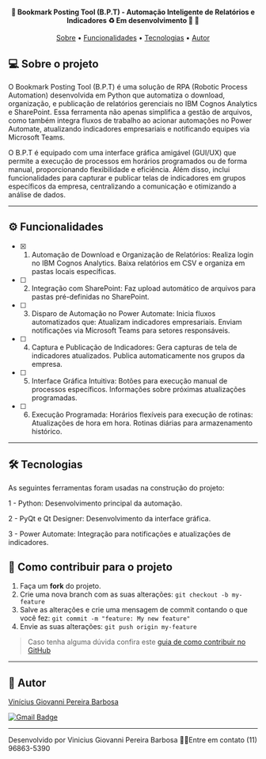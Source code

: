 <h4 align="center"> 
	🚧  Bookmark Posting Tool (B.P.T) - Automação Inteligente de Relatórios e Indicadores ♻️ Em desenvolvimento 🚀 🚧
</h4>

<p align="center">
 <a href="#-sobre-o-projeto">Sobre</a> •
 <a href="#-funcionalidades">Funcionalidades</a> •
 <a href="#-tecnologias">Tecnologias</a> • 
 <a href="#-autor">Autor</a> 
</p>


## 💻 Sobre o projeto

O Bookmark Posting Tool (B.P.T) é uma solução de RPA (Robotic Process Automation) desenvolvida em Python que automatiza o download, organização, e publicação de relatórios gerenciais no IBM Cognos Analytics e SharePoint. Essa ferramenta não apenas simplifica a gestão de arquivos, como também integra fluxos de trabalho ao acionar automações no Power Automate, atualizando indicadores empresariais e notificando equipes via Microsoft Teams.

O B.P.T é equipado com uma interface gráfica amigável (GUI/UX) que permite a execução de processos em horários programados ou de forma manual, proporcionando flexibilidade e eficiência. Além disso, inclui funcionalidades para capturar e publicar telas de indicadores em grupos específicos da empresa, centralizando a comunicação e otimizando a análise de dados.

---

## ⚙️ Funcionalidades

- [x] 1. Automação de Download e Organização de Relatórios: Realiza login no IBM Cognos Analytics. Baixa relatórios em CSV e organiza em pastas locais específicas.

- [ ] 2. Integração com SharePoint: Faz upload automático de arquivos para pastas pré-definidas no SharePoint.

- [ ] 3. Disparo de Automação no Power Automate: Inicia fluxos automatizados que: Atualizam indicadores empresariais. Enviam notificações via Microsoft Teams para setores responsáveis.

- [ ] 4. Captura e Publicação de Indicadores: Gera capturas de tela de indicadores atualizados. Publica automaticamente nos grupos da empresa.

- [ ] 5. Interface Gráfica Intuitiva: Botões para execução manual de processos específicos. Informações sobre próximas atualizações programadas.

- [ ] 6. Execução Programada: Horários flexíveis para execução de rotinas: Atualizações de hora em hora. Rotinas diárias para armazenamento histórico.

---

## 🛠 Tecnologias

As seguintes ferramentas foram usadas na construção do projeto:

1 - Python: Desenvolvimento principal da automação.

2 - PyQt e Qt Designer: Desenvolvimento da interface gráfica.

3 - Power Automate: Integração para notificações e atualizações de indicadores.

## 💪 Como contribuir para o projeto

1. Faça um **fork** do projeto.
2. Crie uma nova branch com as suas alterações: `git checkout -b my-feature`
3. Salve as alterações e crie uma mensagem de commit contando o que você fez: `git commit -m "feature: My new feature"`
4. Envie as suas alterações: `git push origin my-feature`
> Caso tenha alguma dúvida confira este [guia de como contribuir no GitHub](./CONTRIBUTING.md)

---

## 🦸 Autor

<a href="[https://github.com/jonataalmeida](https://github.com/Vinicius-Giovanni)-">
Vinícius Giovanni Pereira Barbosa</a>
 <br />
 
[![Gmail Badge](https://img.shields.io/badge/-viniciusgiovanni2003@gmail.com-c14438?style=flat-square&logo=Gmail&logoColor=white&link=mailto:mthalvarez2005@gmail.com)](mailto:mthalvarez2005@gmail.com)

---

Desenvolvido por Vinicius Giovanni Pereira Barbosa 👋🏽Entre em contato (11) 96863-5390
